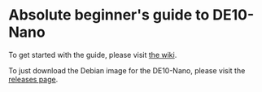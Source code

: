 # Absolute beginner's guide to DE10-Nano
To get started with the guide, please visit [the wiki](https://github.com/zangman/de10-nano/wiki).

To just download the Debian image for the DE10-Nano, please visit the [releases page](https://github.com/zangman/de10-nano/releases).
